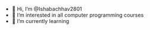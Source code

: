 - 👋 Hi, I’m @Ishabachhav2801
- 👀 I’m interested in all computer programming courses
- 🌱 I’m currently learning 



<!---
Ishabachhav2801/Ishabachhav2801 is a ✨ special ✨ repository because its `README.md` (this file) appears on your GitHub profile.
You can click the Preview link to take a look at your changes.
--->
